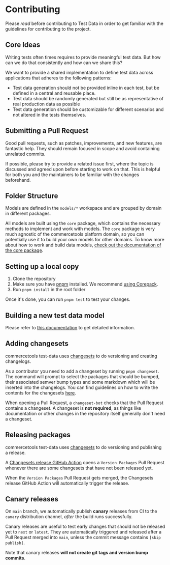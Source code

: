 # Contributing

Please _read_ before contributing to Test Data in order to get familiar with the guidelines for contributing to the project.

## Core Ideas

Writing tests often times requires to provide meaningful test data. But how can we do that consistently and how can we share this?

We want to provide a shared implementation to define test data across applications that adheres to the following patterns:

- Test data generation should not be provided inline in each test, but be defined in a central and reusable place.
- Test data should be randomly generated but still be as representative of real production data as possible
- Test data generation should be customizable for different scenarios and not altered in the tests themselves.

## Submitting a Pull Request

Good pull requests, such as patches, improvements, and new features, are fantastic help. They should remain focused in scope and avoid containing unrelated commits.

If possible, please try to provide a related issue first, where the topic is discussed and agreed upon before starting to work on that. This is helpful for both you and the maintainers to be familiar with the changes beforehand.

## Folder Structure

Models are defined in the `models/*` workspace and are grouped by domain in different packages.

All models are built using the `core` package, which contains the necessary methods to implement and work with models. The `core` package is very much agnostic of the commercetools platform domain, so you can potentially use it to build your own models for other domains.
To know more about how to work and build data models, [check out the documentation of the core package](./core).

## Setting up a local copy

1. Clone the repository
2. Make sure you have [pnpm](https://pnpm.io/installation) installed. We recommend [using Corepack](https://pnpm.io/installation#using-corepack).
3. Run `pnpm install` in the root folder

Once it's done, you can run `pnpm test` to test your changes.

## Building a new test data model

Please refer to [this documentation](docs/guidelines/creating-new-model.md) to get detailed information.

## Adding changesets

commercetools test-data uses [changesets](https://github.com/atlassian/changesets) to do versioning and creating changelogs.

As a contributor you need to add a changeset by running `pnpm changeset`.
The command will prompt to select the packages that should be bumped, their associated semver bump types and some markdown which will be inserted into the changelogs.
You can find guidelines on how to write the contents for the changesets [here](./docs/guidelines/writing-changesets.md).

When opening a Pull Request, a `changeset-bot` checks that the Pull Request contains a changeset. A changeset is **not required**, as things like documentation or other changes in the repository itself generally don't need a changeset.

## Releasing packages

commercetools test-data uses [changesets](https://github.com/atlassian/changesets) to do versioning and publishing a release.

A [Changesets release GitHub Action](https://github.com/changesets/action) opens a `Version Packages` Pull Request whenever there are some changesets that have not been released yet.

When the `Version Packages` Pull Request gets merged, the Changesets release GitHub Action will automatically trigger the release.

## Canary releases

On `main` branch, we automatically publish **canary** releases from CI to the `canary` distribution channel, _after_ the build runs successfully.

Canary releases are useful to test early changes that should not be released yet to `next` or `latest`. They are automatically triggered and released after a Pull Request merged into `main`, unless the commit message contains `[skip publish]`.

Note that canary releases **will not create git tags and version bump commits**.
